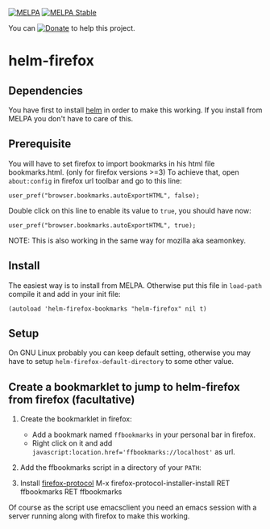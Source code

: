 [![MELPA](http://melpa.org/packages/helm-firefox-badge.svg)](http://melpa.org/#/helm-firefox)
[![MELPA Stable](https://stable.melpa.org/packages/helm-firefox-badge.svg)](https://stable.melpa.org/#/helm-firefox)

<p>You can <a href="https://www.paypal.com/cgi-bin/webscr?cmd=_donations&amp;business=thierry.volpiatto@gmail.com&amp;lc=US&amp;currency_code=EUR&amp;bn=PP-DonationsBF:btn_donateCC_LG.gif:NonHosted"><img src="https://www.paypalobjects.com/en_US/i/btn/btn_donate_LG.gif" alt="Donate" title="" /></a> to help this project.</p>

# helm-firefox

## Dependencies

You have first to install [helm](https://github.com/emacs-helm/helm) in order to make this working.
If you install from MELPA you don't have to care of this.

## Prerequisite

You will have to set firefox to import bookmarks in his html file bookmarks.html.
(only for firefox versions >=3)
To achieve that, open `about:config` in firefox url toolbar and go to this line:

    user_pref("browser.bookmarks.autoExportHTML", false);

Double click on this line to enable its value to `true`, you should have now:

    user_pref("browser.bookmarks.autoExportHTML", true);

NOTE: This is also working in the same way for mozilla aka seamonkey.

## Install

The easiest way is to install from MELPA.
Otherwise put this file in `load-path` compile it and add in your init file:

    (autoload 'helm-firefox-bookmarks "helm-firefox" nil t)
    
## Setup

On GNU Linux probably you can keep default setting, otherwise you may have to
setup `helm-firefox-default-directory` to some other value.

## Create a bookmarklet to jump to helm-firefox from firefox (facultative)

1) Create the bookmarklet in firefox:
   - Add a bookmark named `ffbookmarks` in your personal bar in firefox.
   - Right click on it and add `javascript:location.href='ffbookmarks://localhost'` as url.
   
2) Add the ffbookmarks script in a directory of your `PATH`:

3) Install [firefox-protocol](https://github.com/thierryvolpiatto/firefox-protocol)
   M-x firefox-protocol-installer-install RET ffbookmarks RET ffbookmarks

Of course as the script use emacsclient you need an emacs session with a server running 
along with firefox to make this working.
